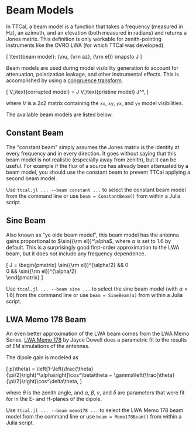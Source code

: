 
<a id='Beam-Models-1'></a>

# Beam Models


In TTCal, a beam model is a function that takes a frequency (measured in Hz), an azimuth, and an elevation (both measured in radians) and returns a Jones matrix. This definition is only workable for zenith-pointing instruments like the OVRO LWA (for which TTCal was developed).


[     \text{beam model}: (\nu, {\rm az}, {\rm el}) \mapsto J ]


Beam models are used during model visibility generation to account for attenuation, polarization leakage, and other instrumental effects. This is accomplished by using a [congruence transform](http://mathworld.wolfram.com/CongruenceTransformation.html).


[     V_\text{corrupted model} = J V_\text{pristine model} J^*, ]


where $V$ is a 2x2 matrix containing the `xx`, `xy`, `yx`, and `yy` model visibilities.


The available beam models are listed below.


<a id='Constant-Beam-1'></a>

## Constant Beam


The "constant beam" simply assumes the Jones matrix is the identity at every frequency and in every direction. It goes without saying that this beam model is not realistic (especially away from zenith), but it can be useful. For example if the flux of a source has already been attenuated by a beam model, you should use the constant beam to prevent TTCal applying a second beam model.


Use `ttcal.jl ... --beam constant ...` to select the constant beam model from the command line or use `beam = ConstantBeam()` from within a Julia script.


<a id='Sine-Beam-1'></a>

## Sine Beam


Also known as "ye olde beam model", this beam model has the antenna gains proportional to $\sin({\rm el})^\alpha$, where $\alpha$ is set to $1.6$ by default. This is a surprisingly good first-order approximation to the LWA beam, but it does not include any frequency dependence.


[     J = \begin{pmatrix}         \sin({\rm el})^{\alpha/2} && 0 \
        0 && \sin({\rm el})^{\alpha/2} \
    \end{pmatrix} ]


Use `ttcal.jl ... --beam sine ...` to select the sine beam model (with $\alpha = 1.6$) from the command line or use `beam = SineBeam(α)` from within a Julia script.


<a id='LWA-Memo-178-Beam-1'></a>

## LWA Memo 178 Beam


An even better approximation of the LWA beam comes from the LWA Memo Series. [LWA Memo 178](http://www.faculty.ece.vt.edu/swe/lwa/memo/lwa0178a.pdf) by Jayce Dowell does a parametric fit to the results of EM simulations of the antennas.


The dipole gain is modeled as


[     p(\theta) = \left[1-\left(\frac{\theta}{\pi/2}\right)^\alpha\right]\cos^\beta\theta               + \gamma\left(\frac{\theta}{\pi/2}\right)\cos^\delta\theta, ]


where $\theta$ is the zenith angle, and $\alpha$, $\beta$, $\gamma$, and $\delta$ are parameters that were fit for in the E- and H-planes of the dipole.


Use `ttcal.jl ... --beam memo178 ...` to select the LWA Memo 178 beam model from the command line or use `beam = Memo178Beam()` from within a Julia script.


